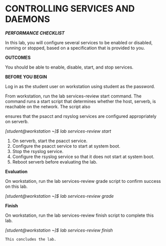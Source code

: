 # CONTROLLING SERVICES AND DAEMONS #

***PERFORMANCE CHECKLIST***

In this lab, you will configure several services to be enabled or disabled, running or stopped, based on a specification that is provided to you. 

**OUTCOMES**

You should be able to enable, disable, start, and stop services. 

**BEFORE YOU BEGIN** 

Log in as the student user on workstation using student as the password. 

From workstation, run the lab services-review start command. The command runs a start script that determines whether the host, serverb, is reachable on the network. The script also 

ensures that the psacct and rsyslog services are configured appropriately on serverb. 

*[student@workstation ~]$ lab services-review start*

1. On serverb, start the psacct service.
2. Configure the psacct service to start at system boot.
3. Stop the rsyslog service.
4. Configure the rsyslog service so that it does not start at system boot.
5. Reboot serverb before evaluating the lab.

**Evaluation** 

On workstation, run the lab services-review grade script to confirm success on this lab.

*[student@workstation ~]$ lab services-review grade* 

**Finish**

On workstation, run the lab services-review finish script to complete this lab.

*[student@workstation ~]$ lab services-review finish* 

    This concludes the lab. 
